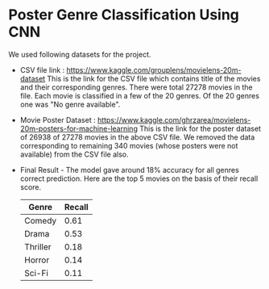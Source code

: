 # Poster Genre Classification Using CNN
We used following datasets for the project.
- CSV file link : https://www.kaggle.com/grouplens/movielens-20m-dataset
   This is the link for the CSV file which contains title of the movies and their corresponding genres. There were total 27278 movies in the file. Each movie is classified in a few    of the 20 genres. Of the 20 genres one was "No genre available".
- Movie Poster Dataset  : https://www.kaggle.com/ghrzarea/movielens-20m-posters-for-machine-learning
   This is the link for the poster dataset of 26938 of 27278 movies in the above CSV file. We removed the data corresponding to remaining 340 movies (whose posters were not            available) from the CSV file also.
- Final Result - The model gave around 18% accuracy for all genres correct prediction. Here are the top 5 movies on the basis of their recall score.

   | Genre    | Recall |
   | -------- | ------ |
   | Comedy   | 0.61   |
   | Drama    | 0.53   |
   | Thriller | 0.18   |
   | Horror   | 0.14   |
   | Sci-Fi   | 0.11   |
